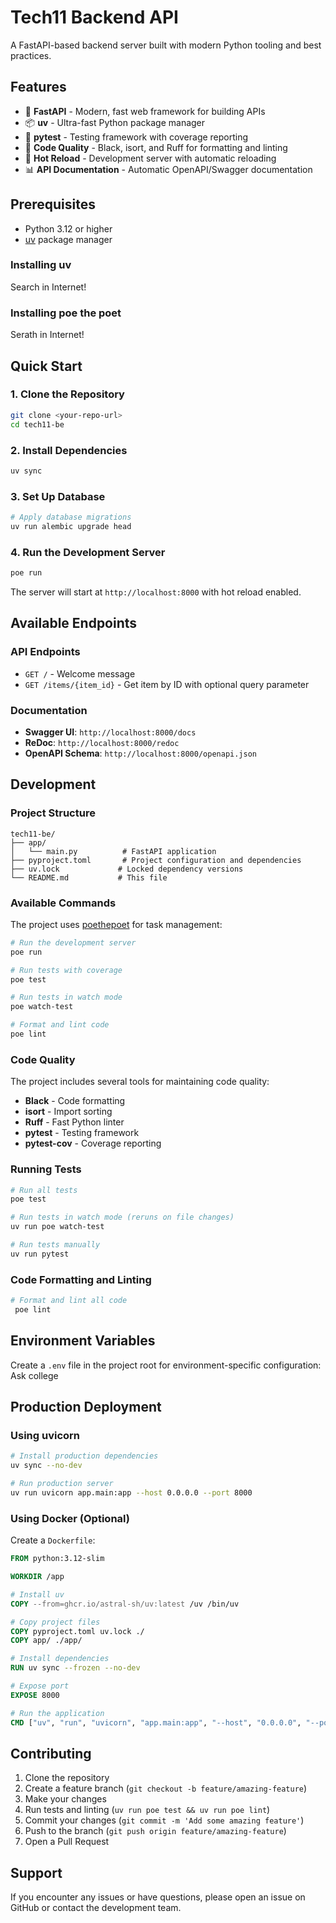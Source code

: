 # Tech11 Backend API

A FastAPI-based backend server built with modern Python tooling and best practices.

## Features

- 🚀 **FastAPI** - Modern, fast web framework for building APIs
- 📦 **uv** - Ultra-fast Python package manager
- 🧪 **pytest** - Testing framework with coverage reporting
- 🎨 **Code Quality** - Black, isort, and Ruff for formatting and linting
- 🔄 **Hot Reload** - Development server with automatic reloading
- 📊 **API Documentation** - Automatic OpenAPI/Swagger documentation

## Prerequisites

- Python 3.12 or higher
- [uv](https://docs.astral.sh/uv/) package manager

### Installing uv

Search in Internet!

### Installing poe the poet

Serath in Internet!

## Quick Start

### 1. Clone the Repository

```bash
git clone <your-repo-url>
cd tech11-be
```

### 2. Install Dependencies

```bash
uv sync
```

### 3. Set Up Database

```bash
# Apply database migrations
uv run alembic upgrade head
```

### 4. Run the Development Server

```bash
poe run
```

The server will start at `http://localhost:8000` with hot reload enabled.

## Available Endpoints

### API Endpoints

- `GET /` - Welcome message
- `GET /items/{item_id}` - Get item by ID with optional query parameter

### Documentation

- **Swagger UI**: `http://localhost:8000/docs`
- **ReDoc**: `http://localhost:8000/redoc`
- **OpenAPI Schema**: `http://localhost:8000/openapi.json`

## Development

### Project Structure

```
tech11-be/
├── app/
│   └── main.py          # FastAPI application
├── pyproject.toml       # Project configuration and dependencies
├── uv.lock             # Locked dependency versions
└── README.md           # This file
```

### Available Commands

The project uses [poethepoet](https://poethepoet.natn.io/) for task management:

```bash
# Run the development server
poe run

# Run tests with coverage
poe test

# Run tests in watch mode
poe watch-test

# Format and lint code
poe lint
```

### Code Quality

The project includes several tools for maintaining code quality:

- **Black** - Code formatting
- **isort** - Import sorting
- **Ruff** - Fast Python linter
- **pytest** - Testing framework
- **pytest-cov** - Coverage reporting

### Running Tests

```bash
# Run all tests
poe test

# Run tests in watch mode (reruns on file changes)
uv run poe watch-test

# Run tests manually
uv run pytest
```

### Code Formatting and Linting

```bash
# Format and lint all code
 poe lint
```

## Environment Variables

Create a `.env` file in the project root for environment-specific configuration:
Ask college


## Production Deployment

### Using uvicorn

```bash
# Install production dependencies
uv sync --no-dev

# Run production server
uv run uvicorn app.main:app --host 0.0.0.0 --port 8000
```

### Using Docker (Optional)

Create a `Dockerfile`:

```dockerfile
FROM python:3.12-slim

WORKDIR /app

# Install uv
COPY --from=ghcr.io/astral-sh/uv:latest /uv /bin/uv

# Copy project files
COPY pyproject.toml uv.lock ./
COPY app/ ./app/

# Install dependencies
RUN uv sync --frozen --no-dev

# Expose port
EXPOSE 8000

# Run the application
CMD ["uv", "run", "uvicorn", "app.main:app", "--host", "0.0.0.0", "--port", "8000"]
```

## Contributing

1. Clone the repository
2. Create a feature branch (`git checkout -b feature/amazing-feature`)
3. Make your changes
4. Run tests and linting (`uv run poe test && uv run poe lint`)
5. Commit your changes (`git commit -m 'Add some amazing feature'`)
6. Push to the branch (`git push origin feature/amazing-feature`)
7. Open a Pull Request


## Support

If you encounter any issues or have questions, please open an issue on GitHub or contact the development team.
